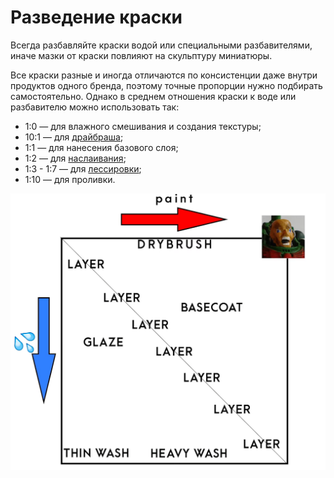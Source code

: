 # Разведение краски

Всегда разбавляйте краски водой или специальными разбавителями, иначе мазки от краски повлияют на скульптуру миниатюры.

Все краски разные и иногда отличаются по консистенции даже внутри продуктов одного бренда, поэтому точные пропорции нужно подбирать самостоятельно. Однако в среднем отношения краски к воде или разбавителю можно использовать так:

- 1:0 — для влажного смешивания и создания текстуры;
- 10:1 — для [драйбраша](../methods/drybrush.md);
- 1:1 — для нанесения базового слоя;
- 1:2 — для [наслаивания](../methods/layering.md);
- 1:3 - 1:7 — для [лессировки](../methods/glazing.md);
- 1:10 — для проливки.

![thinning](../_images/thinning.png)
